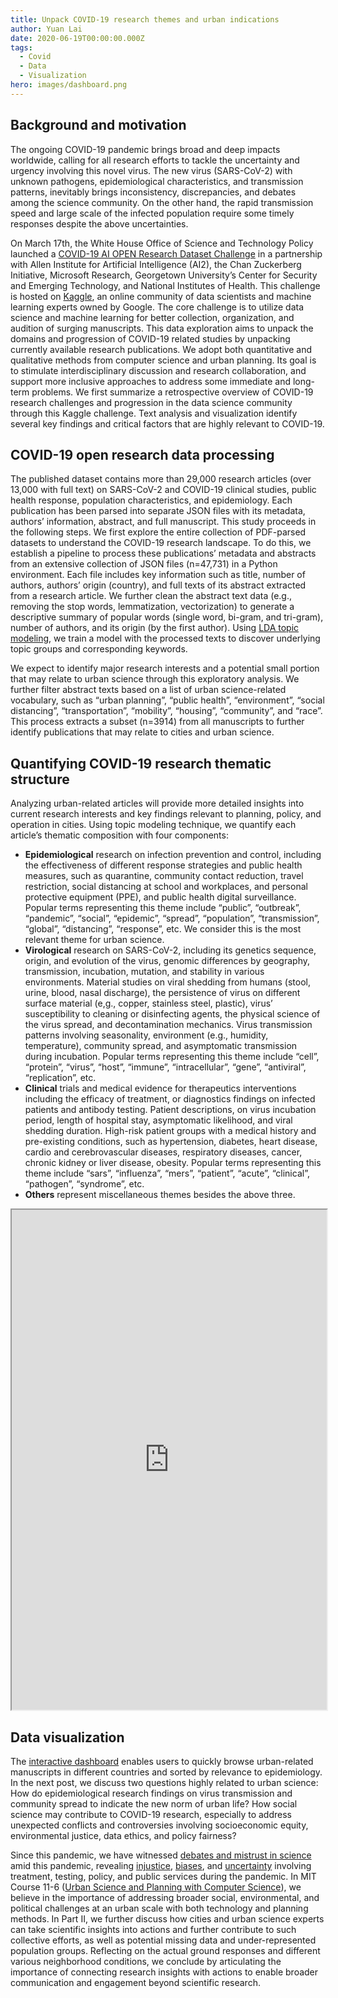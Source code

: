 ```yaml
---
title: Unpack COVID-19 research themes and urban indications
author: Yuan Lai
date: 2020-06-19T00:00:00.000Z
tags:
  - Covid
  - Data
  - Visualization
hero: images/dashboard.png
---
```

## Background and motivation

The ongoing COVID-19 pandemic brings broad and deep impacts worldwide, calling for all research efforts to tackle the uncertainty and urgency involving this novel virus. The new virus (SARS-CoV-2) with unknown pathogens, epidemiological characteristics, and transmission patterns, inevitably brings inconsistency, discrepancies, and debates among the science community. On the other hand, the rapid transmission speed and large scale of the infected population require some timely responses despite the above uncertainties.

On March 17th, the White House Office of Science and Technology Policy launched a [COVID-19 AI OPEN Research Dataset Challenge](https://www.kaggle.com/allen-institute-for-ai/CORD-19-research-challenge) in a partnership with Allen Institute for Artificial Intelligence (AI2), the Chan Zuckerberg Initiative, Microsoft Research, Georgetown University’s Center for Security and Emerging Technology, and National Institutes of Health. This challenge is hosted on [Kaggle](https://www.kaggle.com/), an online community of data scientists and machine learning experts owned by Google. The core challenge is to utilize data science and machine learning for better collection, organization, and audition of surging manuscripts. This data exploration aims to unpack the domains and progression of COVID-19 related studies by unpacking currently available research publications. We adopt both quantitative and qualitative methods from computer science and urban planning. Its goal is to stimulate interdisciplinary discussion and research collaboration, and support more inclusive approaches to address some immediate and long-term problems. We first summarize a retrospective overview of COVID-19 research challenges and progression in the data science community through this Kaggle challenge. Text analysis and visualization identify several key findings and critical factors that are highly relevant to COVID-19. 

## COVID-19 open research data processing

The published dataset contains more than 29,000 research articles (over 13,000 with full text) on SARS-CoV-2 and COVID-19 clinical studies, public health response, population characteristics, and epidemiology. Each publication has been parsed into separate JSON files with its metadata, authors’ information, abstract, and full manuscript. This study proceeds in the following steps. We first explore the entire collection of PDF-parsed datasets to understand the COVID-19 research landscape. To do this, we establish a pipeline to process these publications’ metadata and abstracts from an extensive collection of JSON files (n=47,731) in a Python environment. Each file includes key information such as title, number of authors, authors’ origin (country), and full texts of its abstract extracted from a research article. We further clean the abstract text data (e.g., removing the stop words, lemmatization, vectorization) to generate a descriptive summary of popular words (single word, bi-gram, and tri-gram), number of authors, and its origin (by the first author). Using [LDA topic modeling](https://en.wikipedia.org/wiki/Topic_model), we train a model with the processed texts to discover underlying topic groups and corresponding keywords. 

We expect to identify major research interests and a potential small portion that may relate to urban science through this exploratory analysis. We further filter abstract texts based on a list of urban science-related vocabulary, such as  “urban planning”, “public health”, “environment”,  “social distancing”, “transportation”, “mobility”, “housing”, “community”, and  “race”. This process extracts a subset (n=3914) from all manuscripts to further identify publications that may relate to cities and urban science. 

## Quantifying COVID-19 research thematic structure

Analyzing urban-related articles will provide more detailed insights into current research interests and key findings relevant to planning, policy, and operation in cities. Using topic modeling technique, we quantify each article’s thematic composition with four components:

* **Epidemiological** research on infection prevention and control, including the effectiveness of different response strategies and public health measures, such as quarantine, community contact reduction, travel restriction, social distancing at school and workplaces, and personal protective equipment (PPE), and public health digital surveillance. Popular terms representing this theme include “public”, “outbreak”, “pandemic”, “social”, “epidemic”, “spread”, “population”, “transmission”, “global”, “distancing”, “response”, etc. We consider this is the most relevant theme for urban science. 
* **Virological** research on SARS-CoV-2, including its genetics sequence, origin, and evolution of the virus, genomic differences by geography, transmission, incubation, mutation, and stability in various environments. Material studies on viral shedding from humans (stool, urine, blood, nasal discharge), the persistence of virus on different surface material (e,g., copper, stainless steel, plastic), virus’ susceptibility to cleaning or disinfecting agents, the physical science of the virus spread, and decontamination mechanics. Virus transmission patterns involving seasonality, environment (e.g., humidity, temperature), community spread, and asymptomatic transmission during incubation. Popular terms representing this theme include “cell”, “protein”, “virus”, “host”, “immune”, “intracellular”, “gene”, “antiviral”, “replication”, etc.
* **Clinical** trials and medical evidence for therapeutics interventions including the efficacy of treatment, or diagnostics findings on infected patients and antibody testing. Patient descriptions, on virus incubation period, length of hospital stay, asymptomatic likelihood, and viral shedding duration. High-risk patient groups with a medical history and pre-existing conditions, such as hypertension, diabetes, heart disease, cardio and cerebrovascular diseases, respiratory diseases, cancer, chronic kidney or liver disease, obesity. Popular terms representing this theme include “sars”, “influenza”, “mers”, “patient”, “acute”, “clinical”, “pathogen”, “syndrome”, etc.
* **Others** represent miscellaneous themes besides the above three. 

<iframe src="https://public.tableau.com/views/COVID-19OpenResearchViz/Dashboard1?:showVizHome=no&:embed=true"
 width="100%" height="800" allowfullscreen></iframe>

## Data visualization

The [interactive dashboard](https://public.tableau.com/views/COVID-19OpenResearchViz/Dashboard1?:language=en&:display_count=y&:toolbar=n&:origin=viz_share_link) enables users to quickly browse urban-related manuscripts in different countries and sorted by relevance to epidemiology. In the next post,  we discuss two questions highly related to urban science: How do epidemiological research findings on virus transmission and community spread to indicate the new norm of urban life?  How social science may contribute to COVID-19 research, especially to address unexpected conflicts and controversies involving socioeconomic equity, environmental justice, data ethics, and policy fairness? 

Since this pandemic, we have witnessed [debates and mistrust in science](https://nationalpost.com/news/a-matter-of-trust-covid-19-pandemic-has-tested-public-confidence-in-science-like-never-before) amid this pandemic, revealing [injustice](https://www.thelancet.com/journals/langlo/article/PIIS2214-109X(20)30249-7/fulltext), [biases](https://www.npr.org/sections/health-shots/2020/04/21/838763690/opinion-u-s-must-avoid-building-racial-bias-into-covid-19-emergency-guidance), and [uncertainty](https://www.thelancet.com/journals/langlo/article/PIIS2214-109X(20)30191-1/fulltext) involving treatment, testing, policy, and public services during the pandemic. In MIT Course 11-6 ([Urban Science and Planning with Computer Science](https://urban-science.mit.edu/)), we believe in the importance of addressing broader social, environmental, and political challenges at an urban scale with both technology and planning methods. In Part II, we further discuss how cities and urban science experts can take scientific insights into actions and further contribute to such collective efforts, as well as potential missing data and under-represented population groups. Reflecting on the actual ground responses and different various neighborhood conditions, we conclude by articulating the importance of connecting research insights with actions to enable broader communication and engagement beyond scientific research.